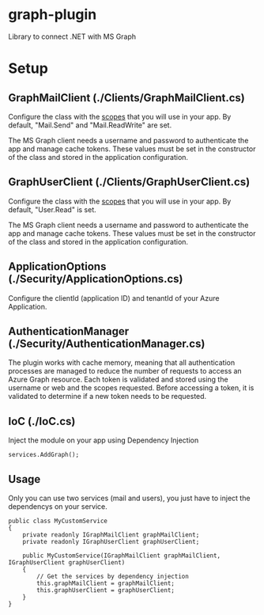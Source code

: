 # graph-plugin
Library to connect .NET with MS Graph

# Setup
## GraphMailClient (./Clients/GraphMailClient.cs)
Configure the class with the [scopes](https://learn.microsoft.com/en-us/graph/permissions-reference#all-permissions-and-ids) that you will use in your app. By default, "Mail.Send" and "Mail.ReadWrite" are set.

The MS Graph client needs a username and password to authenticate the app and manage cache tokens. These values must be set in the constructor of the class and stored in the application configuration.

## GraphUserClient (./Clients/GraphUserClient.cs)
Configure the class with the [scopes](https://learn.microsoft.com/en-us/graph/permissions-reference#all-permissions-and-ids) that you will use in your app. By default, "User.Read" is set.

The MS Graph client needs a username and password to authenticate the app and manage cache tokens. These values must be set in the constructor of the class and stored in the application configuration.

## ApplicationOptions (./Security/ApplicationOptions.cs)
Configure the clientId (application ID) and tenantId of your Azure Application.

## AuthenticationManager (./Security/AuthenticationManager.cs)
The plugin works with cache memory, meaning that all authentication processes are managed to reduce the number of requests to access an Azure Graph resource. Each token is validated and stored using the username or web and the scopes requested. Before accessing a token, it is validated to determine if a new token needs to be requested.

## IoC (./IoC.cs)
Inject the module on your app using Dependency Injection

```
services.AddGraph();
```
## Usage
Only you can use two services (mail and users), you just have to inject the dependencys on your service.
```
public class MyCustomService
{
    private readonly IGraphMailClient graphMailClient;
    private readonly IGraphUserClient graphUserClient;

    public MyCustomService(IGraphMailClient graphMailClient, IGraphUserClient graphUserClient)
    {
        // Get the services by dependency injection
        this.graphMailClient = graphMailClient;
        this.graphUserClient = graphUserClient;
    }
}
```
